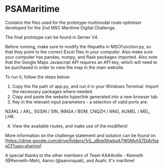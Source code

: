# PSAMaritime
Contains the files used for the prototype multimodal route optimiser developed for the 2nd MSC Maritime Digital Challenge.

The final prototype can be found in Server V4. 

Before running, make sure to modify the filepaths in MSCFunction.py, so that they point to the correct Excel files in your computer. Also make sure your computer has pandas, numpy, and flask packages imported. Also note that the Google Maps Javascript API requires an API key, which will need to be purchased in order to view the map in the main website.

To run it, follow the steps below:

1. Copy the file path of app.py, and run it in your Windows Terminal. Import the necessary packages where needed.
2. Copy and paste the website hyperlink generated into a new browser tab.
3. Key in the relevant input parameters - a selection of valid ports are:

NZAKL / AKL, SGSIN / SIN, INNSA / BOM, CNQZH / NNG, AUMEL / MEL, LHR.

4. View the available routes, and make use of the modifiers! 

More information on the challenge statement and solution can be found on [https://drive.google.com/drive/folders/1rIL_sBneShwbxA7W0Mvh57DjArfseqCf?usp=sharing]

A special thanks to the other members of Team KAAAndle - Kenneth (@Kenneth-Mah), Aaron (@aaronquak), and Asahi. It's maritime!
